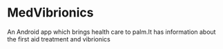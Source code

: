 # MedVibrionics
An  Android app which brings health care to palm.It has information about the first aid treatment and vibrionics
